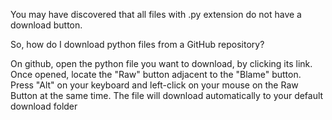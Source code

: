 You may have discovered that all files with .py extension do not 
have a download button.

So, how do I download python files from a GitHub repository?

On github, open the python file you want to download, by clicking its link.
Once opened, locate the "Raw" button adjacent to the "Blame" button.
Press "Alt" on your keyboard and left-click on your mouse on the Raw Button at the same time.
The file will download automatically to your default download folder
